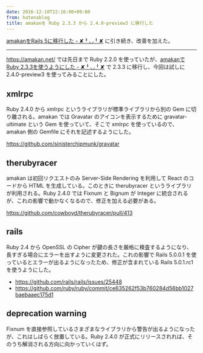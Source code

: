 ```yaml
---
date: 2016-12-10T22:16:00+09:00
from: hatenablog
title: amakanを Ruby 2.3.3 から 2.4.0-preview3 に移行した
---
```


<p><a href="http://r7kamura.hatenablog.com/entry/2016/12/10/045755">amakanをRails 5に移行した - ✘╹◡╹✘</a> に引き続き、改善を加えた。</p>

<hr>

<p><a href="https://amakan.net/">https://amakan.net/</a> では先日まで Ruby 2.2.0 を使っていたが、<a href="http://r7kamura.hatenablog.com/entry/2016/12/09/201115">amakanでRuby 2.3.3を使うようにした - ✘╹◡╹✘</a> で 2.3.3 に移行し、今回は試しに 2.4.0-preview3 を使ってみることにした。</p>

<h2>xmlrpc</h2>

<p>Ruby 2.4.0 から xmlrpc というライブラリが標準ライブラリから別の Gem に切り離される。amakan では Gravatar のアイコンを表示するために gravatar-ultimate という Gem を使っていて、そこで xmlrpc を使っているので、amakan 側の Gemfile にそれを記述するようにした。</p>

<p><a href="https://github.com/sinisterchipmunk/gravatar">https://github.com/sinisterchipmunk/gravatar</a></p>

<h2>therubyracer</h2>

<p>amakan は初回リクエストのみ Server-Side Rendering を利用して React のコードから HTML を生成している。このときに therubyracer というライブラリが利用される。Ruby 2.4.0 では Fixnum と Bignum が Integer に統合されるが、これの影響で動かなくなるので、修正を加える必要がある。</p>

<p><a href="https://github.com/cowboyd/therubyracer/pull/413">https://github.com/cowboyd/therubyracer/pull/413</a></p>

<h2>rails</h2>

<p>Ruby 2.4 から OpenSSL の Cipher が鍵の長さを厳格に検査するようになり、長すぎる場合にエラーを出すように変更された。これの影響で Rails 5.0.0.1 を使っているとエラーが出るようになったため、修正が含まれている Rails 5.0.1.rc1 を使うようにした。</p>

<ul>
<li><a href="https://github.com/rails/rails/issues/25448">https://github.com/rails/rails/issues/25448</a></li>
<li><a href="https://github.com/ruby/ruby/commit/ce635262f53b760284d56bb1027baebaaec175d1">https://github.com/ruby/ruby/commit/ce635262f53b760284d56bb1027baebaaec175d1</a></li>
</ul>


<h2>deprecation warning</h2>

<p>Fixnum を直接参照しているさまざまなライブラリから警告が出るようになったが、これはしばらく放置している。Ruby 2.4.0 が正式にリリースされれば、そのうち解消される方向に向かっていくはず。</p>

